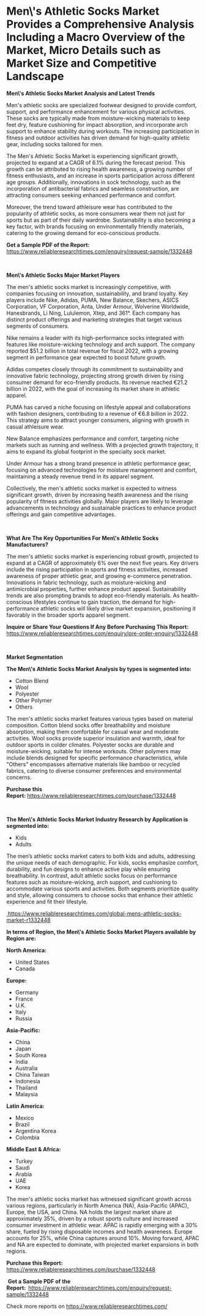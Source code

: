 <p><h1>Men\'s Athletic Socks Market Provides a Comprehensive Analysis Including a Macro Overview of the Market, Micro Details such as Market Size and Competitive Landscape</h1></p><p><strong>Men\'s Athletic Socks Market Analysis and Latest Trends</strong></p>
<p><p>Men's athletic socks are specialized footwear designed to provide comfort, support, and performance enhancement for various physical activities. These socks are typically made from moisture-wicking materials to keep feet dry, feature cushioning for impact absorption, and incorporate arch support to enhance stability during workouts. The increasing participation in fitness and outdoor activities has driven demand for high-quality athletic gear, including socks tailored for men.</p><p>The Men's Athletic Socks Market is experiencing significant growth, projected to expand at a CAGR of 6.1% during the forecast period. This growth can be attributed to rising health awareness, a growing number of fitness enthusiasts, and an increase in sports participation across different age groups. Additionally, innovations in sock technology, such as the incorporation of antibacterial fabrics and seamless construction, are attracting consumers seeking enhanced performance and comfort. </p><p>Moreover, the trend toward athleisure wear has contributed to the popularity of athletic socks, as more consumers wear them not just for sports but as part of their daily wardrobe. Sustainability is also becoming a key factor, with brands focusing on environmentally friendly materials, catering to the growing demand for eco-conscious products.</p></p>
<p><strong>Get a Sample PDF of the Report:&nbsp;</strong> <a href="https://www.reliableresearchtimes.com/enquiry/request-sample/1332448?utm_campaign=3444&utm_medium=2&utm_source=Github&utm_content=ia&utm_term=26032025&utm_id=mens-athletic-socks">https://www.reliableresearchtimes.com/enquiry/request-sample/1332448</a></p>
<p>&nbsp;</p>
<p><strong>Men\'s Athletic Socks Major Market Players</strong></p>
<p><p>The men's athletic socks market is increasingly competitive, with companies focusing on innovation, sustainability, and brand loyalty. Key players include Nike, Adidas, PUMA, New Balance, Skechers, ASICS Corporation, VF Corporation, Anta, Under Armour, Wolverine Worldwide, Hanesbrands, Li Ning, Lululemon, Xtep, and 361°. Each company has distinct product offerings and marketing strategies that target various segments of consumers.</p><p>Nike remains a leader with its high-performance socks integrated with features like moisture-wicking technology and arch support. The company reported $51.2 billion in total revenue for fiscal 2022, with a growing segment in performance gear expected to boost future growth.</p><p>Adidas competes closely through its commitment to sustainability and innovative fabric technology, projecting strong growth driven by rising consumer demand for eco-friendly products. Its revenue reached €21.2 billion in 2022, with the goal of increasing its market share in athletic apparel.</p><p>PUMA has carved a niche focusing on lifestyle appeal and collaborations with fashion designers, contributing to a revenue of €6.8 billion in 2022. This strategy aims to attract younger consumers, aligning with growth in casual athleisure wear.</p><p>New Balance emphasizes performance and comfort, targeting niche markets such as running and wellness. With a projected growth trajectory, it aims to expand its global footprint in the specialty sock market.</p><p>Under Armour has a strong brand presence in athletic performance gear, focusing on advanced technologies for moisture management and comfort, maintaining a steady revenue trend in its apparel segment.</p><p>Collectively, the men's athletic socks market is expected to witness significant growth, driven by increasing health awareness and the rising popularity of fitness activities globally. Major players are likely to leverage advancements in technology and sustainable practices to enhance product offerings and gain competitive advantages.</p></p>
<p>&nbsp;</p>
<p><strong>What Are The Key Opportunities For Men\'s Athletic Socks Manufacturers?</strong></p>
<p><p>The men's athletic socks market is experiencing robust growth, projected to expand at a CAGR of approximately 6% over the next five years. Key drivers include the rising participation in sports and fitness activities, increased awareness of proper athletic gear, and growing e-commerce penetration. Innovations in fabric technology, such as moisture-wicking and antimicrobial properties, further enhance product appeal. Sustainability trends are also prompting brands to adopt eco-friendly materials. As health-conscious lifestyles continue to gain traction, the demand for high-performance athletic socks will likely drive market expansion, positioning it favorably in the broader sports apparel segment.</p></p>
<p><strong>Inquire or Share Your Questions If Any Before Purchasing This Report:</strong> <a href="https://www.reliableresearchtimes.com/enquiry/pre-order-enquiry/1332448?utm_campaign=3444&utm_medium=2&utm_source=Github&utm_content=ia&utm_term=26032025&utm_id=mens-athletic-socks">https://www.reliableresearchtimes.com/enquiry/pre-order-enquiry/1332448</a></p>
<p>&nbsp;</p>
<p><strong>Market Segmentation</strong></p>
<p><strong>The Men\'s Athletic Socks Market Analysis by types is segmented into:</strong></p>
<p><ul><li>Cotton Blend</li><li>Wool</li><li>Polyester</li><li>Other Polymer</li><li>Others</li></ul></p>
<p><p>The men's athletic socks market features various types based on material composition. Cotton blend socks offer breathability and moisture absorption, making them comfortable for casual wear and moderate activities. Wool socks provide superior insulation and warmth, ideal for outdoor sports in colder climates. Polyester socks are durable and moisture-wicking, suitable for intense workouts. Other polymers may include blends designed for specific performance characteristics, while "Others" encompasses alternative materials like bamboo or recycled fabrics, catering to diverse consumer preferences and environmental concerns.</p></p>
<p><strong>Purchase this Report:&nbsp;</strong><a href="https://www.reliableresearchtimes.com/purchase/1332448?utm_campaign=3444&utm_medium=2&utm_source=Github&utm_content=ia&utm_term=26032025&utm_id=mens-athletic-socks">https://www.reliableresearchtimes.com/purchase/1332448</a></p>
<p>&nbsp;</p>
<p><strong>The Men\'s Athletic Socks Market Industry Research by Application is segmented into:</strong></p>
<p><ul><li>Kids</li><li>Adults</li></ul></p>
<p><p>The men’s athletic socks market caters to both kids and adults, addressing the unique needs of each demographic. For kids, socks emphasize comfort, durability, and fun designs to enhance active play while ensuring breathability. In contrast, adult athletic socks focus on performance features such as moisture-wicking, arch support, and cushioning to accommodate various sports and activities. Both segments prioritize quality and style, allowing consumers to choose socks that enhance their athletic experience and fit their lifestyle.</p></p>
<p><a href="https://www.reliableresearchtimes.com/global-mens-athletic-socks-market-r1332448?utm_campaign=3444&utm_medium=2&utm_source=Github&utm_content=ia&utm_term=26032025&utm_id=mens-athletic-socks">&nbsp;https://www.reliableresearchtimes.com/global-mens-athletic-socks-market-r1332448</a></p>
<p><strong>In terms of Region, the Men\'s Athletic Socks Market Players available by Region are:</strong></p>
<p>
    <p> <strong> North America: </strong>
        <ul>
            <li>United States</li>
            <li>Canada</li>
        </ul>
        </p> 
    <p> <strong> Europe: </strong>
        <ul>
            <li>Germany</li>
            <li>France</li>
            <li>U.K.</li>
            <li>Italy</li>
            <li>Russia</li>
        </ul>
        </p> 
    <p> <strong> Asia-Pacific: </strong>
        <ul>
            <li>China</li>
            <li>Japan</li>
            <li>South Korea</li>
            <li>India</li>
            <li>Australia</li>
            <li>China Taiwan</li>
            <li>Indonesia</li>
            <li>Thailand</li>
            <li>Malaysia</li>
        </ul>
        </p> 
    <p> <strong> Latin America: </strong>
        <ul>
            <li>Mexico</li>
            <li>Brazil</li>
            <li>Argentina Korea</li>
            <li>Colombia</li>
        </ul>
        </p> 
    <p> <strong> Middle East & Africa: </strong>
        <ul>
            <li>Turkey</li>
            <li>Saudi</li>
            <li>Arabia</li>
            <li>UAE</li>
            <li>Korea</li>
        </ul>
    </p>
    </p>
<p><p>The men's athletic socks market has witnessed significant growth across various regions, particularly in North America (NA), Asia-Pacific (APAC), Europe, the USA, and China. NA holds the largest market share at approximately 35%, driven by a robust sports culture and increased consumer investment in athletic wear. APAC is rapidly emerging with a 30% share, fueled by rising disposable incomes and health awareness. Europe accounts for 25%, while China captures around 10%. Moving forward, APAC and NA are expected to dominate, with projected market expansions in both regions.</p></p>
<p><strong>Purchase this Report: </strong><a href="https://www.reliableresearchtimes.com/purchase/1332448?utm_campaign=3444&utm_medium=2&utm_source=Github&utm_content=ia&utm_term=26032025&utm_id=mens-athletic-socks">https://www.reliableresearchtimes.com/purchase/1332448</a></p>
<p>&nbsp;<strong>Get a Sample PDF of the Report:&nbsp;&nbsp;</strong><a href="https://www.reliableresearchtimes.com/enquiry/request-sample/1332448?utm_campaign=3444&utm_medium=2&utm_source=Github&utm_content=ia&utm_term=26032025&utm_id=mens-athletic-socks">https://www.reliableresearchtimes.com/enquiry/request-sample/1332448</a></p>
<p><strong></strong></p>
<p>Check more reports on <a href="https://www.reliableresearchtimes.com/?utm_campaign=3444&utm_medium=2&utm_source=Github&utm_content=ia&utm_term=26032025&utm_id=mens-athletic-socks">https://www.reliableresearchtimes.com/</a></p>